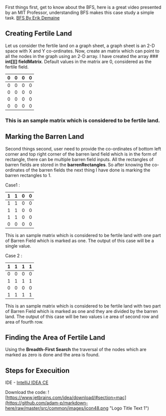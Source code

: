 
First things first, get to know about the BFS, here is a great video presented by an MIT Professor, understanding BFS makes this case study a simple task.
[BFS By Erik Demaine](https://www.youtube.com/watch?v=s-CYnVz-uh4)

## Creating Fertile Land
Let us consider the fertile land on a graph sheet, a graph sheet is an 2-D space with X and Y co-ordinates. Now, create an matrix which can point to all the nodes in the graph using an 2-D array. I have created the array ### **int[][] fieldMatrix**.
Default values in the matrix are 0, considered as the fertile field.

|0|0|0|0|
|-------------|-------------:| -----:|-----:|
|0|0|0|0|
|0|0|0|0|
|0|0|0|0|
|0|0|0|0|
### This is an sample matrix which is considered to be fertile land.

## Marking the Barren Land
Second things second, user need to provide the co-ordinates of bottom left corner and top right corner of the barren land field which is in the form of rectangle, there can be multiple barren field inputs. All the rectangles of barren fields are stored in the **barrenRectangles**. So after knowing the co-ordinates of the barren fields the next thing I have done is marking the barren rectangles to 1.

Case1 :

|1|1|0|0|
|-------------|-------------:| -----:|-----:|
|1|1|0|0|
|1|1|0|0|
|1|1|0|0|
|0|0|0|0|

This is an sample matrix which is considered to be fertile land with one part of Barren Field which is marked as one.
The output of this case will be a single value.

Case 2 :

|1|1|1|1|
|-------------|-------------:| -----:|-----:|
|0|0|0|0|
|1|1|1|1|
|0|0|0|0|
|1|1|1|1|

This is an sample matrix which is considered to be fertile land with two part of Barren Field which is marked as one and they are divided by the barren land.
The output of this case will be two values i.e area of second row and area of fourth row.

## Finding the Area of Fertile Land
Using the **Breadth-First Search** the traversal of the nodes which are marked as zero is done and the area is found.

## Steps for Execuition
IDE - [IntelliJ IDEA CE](https://www.jetbrains.com/idea/download/#section=mac)

Download the code: 
![https://www.jetbrains.com/idea/download/#section=mac](https://github.com/adam-p/markdown-here/raw/master/src/common/images/icon48.png "Logo Title Text 1")











